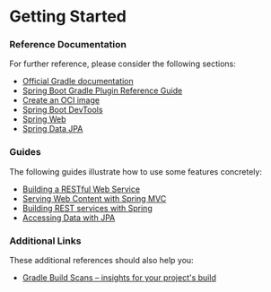 # Getting Started

### Reference Documentation
For further reference, please consider the following sections:

* [Official Gradle documentation](https://docs.gradle.org)
* [Spring Boot Gradle Plugin Reference Guide](https://docs.spring.io/spring-boot/docs/3.1.10/gradle-plugin/reference/html/)
* [Create an OCI image](https://docs.spring.io/spring-boot/docs/3.1.10/gradle-plugin/reference/html/#build-image)
* [Spring Boot DevTools](https://docs.spring.io/spring-boot/docs/3.1.10/reference/htmlsingle/index.html#using.devtools)
* [Spring Web](https://docs.spring.io/spring-boot/docs/3.1.10/reference/htmlsingle/index.html#web)
* [Spring Data JPA](https://docs.spring.io/spring-boot/docs/3.1.10/reference/htmlsingle/index.html#data.sql.jpa-and-spring-data)

### Guides
The following guides illustrate how to use some features concretely:

* [Building a RESTful Web Service](https://spring.io/guides/gs/rest-service/)
* [Serving Web Content with Spring MVC](https://spring.io/guides/gs/serving-web-content/)
* [Building REST services with Spring](https://spring.io/guides/tutorials/rest/)
* [Accessing Data with JPA](https://spring.io/guides/gs/accessing-data-jpa/)

### Additional Links
These additional references should also help you:

* [Gradle Build Scans – insights for your project's build](https://scans.gradle.com#gradle)

